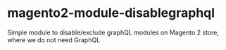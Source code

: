 # magento2-module-disablegraphql

Simple module to disable/exclude graphQL modules on Magento 2 store, where we do not need GraphQL 
